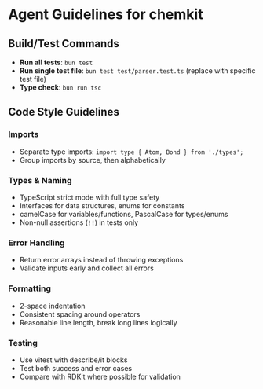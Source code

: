 # Agent Guidelines for chemkit

## Build/Test Commands
- **Run all tests**: `bun test`
- **Run single test file**: `bun test test/parser.test.ts` (replace with specific test file)
- **Type check**: `bun run tsc`

## Code Style Guidelines

### Imports
- Separate type imports: `import type { Atom, Bond } from './types';`
- Group imports by source, then alphabetically

### Types & Naming
- TypeScript strict mode with full type safety
- Interfaces for data structures, enums for constants
- camelCase for variables/functions, PascalCase for types/enums
- Non-null assertions (`!!`) in tests only

### Error Handling
- Return error arrays instead of throwing exceptions
- Validate inputs early and collect all errors

### Formatting
- 2-space indentation
- Consistent spacing around operators
- Reasonable line length, break long lines logically

### Testing
- Use vitest with describe/it blocks
- Test both success and error cases
- Compare with RDKit where possible for validation